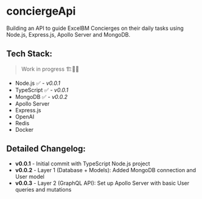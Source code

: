 # conciergeApi

Building an API to guide ExcelBM Concierges on their daily tasks using Node.js, Express.js, Apollo Server and MongoDB.

## Tech Stack:
> Work in progress 🏗️🧱🔨
- Node.js ✅ - _v0.0.1_
- TypeScript ✅ - _v0.0.1_
- MongoDB ✅ - _v0.0.2_
- Apollo Server
- Express.js 
- OpenAI
- Redis
- Docker

## Detailed Changelog:
- **v0.0.1** - Initial commit with TypeScript Node.js project
- **v0.0.2** - Layer 1 (Database + Models): Added MongoDB connection and User model
- **v0.0.3** - Layer 2 (GraphQL API): Set up Apollo Server with basic User queries and mutations
